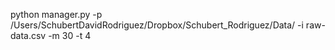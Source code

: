 python manager.py -p /Users/SchubertDavidRodriguez/Dropbox/Schubert_Rodriguez/Data/ -i raw-data.csv -m 30 -t 4